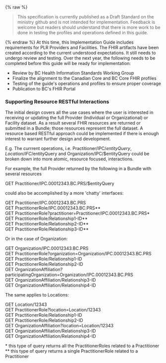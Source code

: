 {% raw %}
<blockquote class="stu-note">
<p>
This specification is currently published as a Draft Standard on the ministry github and is not intended for implementation.  Feedback is welcome but readers should understand that there is more work to be done in testing the profiles and operations defined in this guide.</p>
</blockquote>
{% endraw %}
At this time, this Implementation Guide includes requirements for PLR Providers and Facilities.  The FHIR artifacts have been created according to the current understood expectations.  It still needs to undergo review and testing.  Over the next year, the following needs to be completed before this guide will be ready for implementation:

* Review by BC Health Information Standards Working Group
* Finalize the alignment to the Canadian Core and BC Core FHIR profiles
* Testing of the guide's operations and profiles to ensure proper coverage
* Publication to BC's FHIR Portal

### Supporting Resource RESTful Interactions

The initial design covers all the use cases where the user is interested in receiving or updating the full  Provider (Individual or Organizational) or Facility dataset.  As a result several FHIR resources are returned or submitted in a Bundle; those resources represent the full dataset.  A resource based RESTful approach could be implemented if there is enough interest to warrant further design and development.

E.g. The currrent operations, i.e. Practitioner/IPC/$entityQuery, Location/IFC/$entityQuery and Organization/IPC/$entityQuery could be broken down into more atomic, resource focused, interactions.

For example, the full Provider returned by the following in a Bundle with several resources

GET Practitioner/IPC.00012343.BC.PRS/$entityQuery

could also be accomplished by a more 'chatty' interfaces:

GET Practitioner/IPC.00012343.BC.PRS  
GET PractitionerRole/IPC.00012343.BC.PRS**  
GET PractitionerRole?practitioner=Practitioner/IPC.00012343.BC.PRS*  
GET PractitionerRole/Relationship1-ID**  
GET PractitionerRole/Relationship2-ID**  
GET PractitionerRole/Relationship3-ID**  

Or in the case of Organization:

GET Organization/IPC.00012343.BC.PRS  
GET PractitionerRole?organization=Organization/IPC.00012343.BC.PRS  
GET PractitionerRole/Relationship1-ID  
GET PractitionerRole/Relationship2-ID  
GET OrganizationAffiliation?participatingOrganization=Organization/IPC.00012343.BC.PRS  
GET OrganizationAffiliation/Relationship3-ID  
GET OrganizationAffiliation/Relationship4-ID  

The same applies to Locations:

GET Location/12343  
GET PractitionerRole?location=Location/12343  
GET PractitionerRole/Relationship1-ID  
GET PractitionerRole/Relationship2-ID  
GET OrganizationAffiliation?location=Location/12343  
GET OrganizationAffiliation/Relationship3-ID  
GET OrganizationAffiliation/Relationship4-ID  

\* this type of query returns all the PractitionerRoles related to a Practitioner  
** this type of query returns a single PractitionerRole related to a Practitioner
